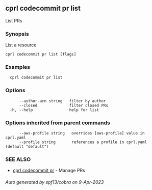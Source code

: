 ## cprl codecommit pr list

List PRs

### Synopsis

List a resource

```
cprl codecommit pr list [flags]
```

### Examples

```
  cprl codecommit pr list
```

### Options

```
      --author-arn string   filter by author
      --closed              filter closed PRs
  -h, --help                help for list
```

### Options inherited from parent commands

```
      --aws-profile string   overrides [aws-profile] value in cprl.yaml
      --profile string       references a profile in cprl.yaml (default "default")
```

### SEE ALSO

* [cprl codecommit pr](cprl_codecommit_pr.md)	 - Manage PRs

###### Auto generated by spf13/cobra on 9-Apr-2023
